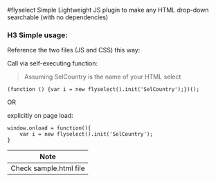 #flyselect
Simple Lightweight JS plugin to make any HTML drop-down searchable (with no dependencies)



### H3 Simple usage:

Reference the two files (JS and CSS) this way:


Call via self-executing function:

>Assuming SelCountry is the name of your HTML select


    (function () {var i = new flyselect().init('SelCountry');})();

OR 

explicitly on page load:


    window.onload = function(){
        var i = new flyselect().init('SelCountry');
    }
    
| Note |
| ------|
| Check sample.html file |


